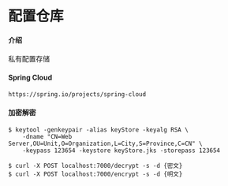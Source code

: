 # 配置仓库

#### 介绍
私有配置存储

#### Spring Cloud

```
https://spring.io/projects/spring-cloud
```

#### 加密解密

```
$ keytool -genkeypair -alias keyStore -keyalg RSA \
    -dname "CN=Web Server,OU=Unit,O=Organization,L=City,S=Province,C=CN" \
    -keypass 123654 -keystore keyStore.jks -storepass 123654
```

```
$ curl -X POST localhost:7000/decrypt -s -d {密文}
$ curl -X POST localhost:7000/encrypt -s -d {明文}
```